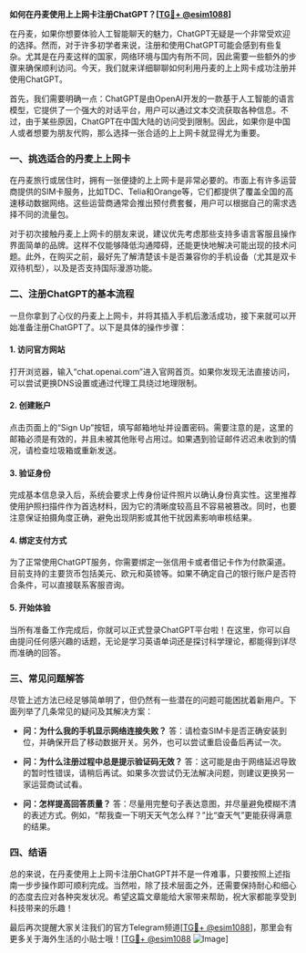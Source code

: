 **如何在丹麦使用上上网卡注册ChatGPT？[[TG💪+ @esim1088](https://t.me/s/esim1088)]**

在丹麦，如果你想要体验人工智能聊天的魅力，ChatGPT无疑是一个非常受欢迎的选择。然而，对于许多初学者来说，注册和使用ChatGPT可能会感到有些复杂。尤其是在丹麦这样的国家，网络环境与国内有所不同，因此需要一些额外的步骤来确保顺利访问。今天，我们就来详细聊聊如何利用丹麦的上上网卡成功注册并使用ChatGPT。

首先，我们需要明确一点：ChatGPT是由OpenAI开发的一款基于人工智能的语言模型，它提供了一个强大的对话平台，用户可以通过文本交流获取各种信息。不过，由于某些原因，ChatGPT在中国大陆的访问受到限制。因此，如果你是中国人或者想要为朋友代购，那么选择一张合适的上上网卡就显得尤为重要。

### 一、挑选适合的丹麦上上网卡

在丹麦旅行或居住时，拥有一张便捷的上上网卡是非常必要的。市面上有许多运营商提供的SIM卡服务，比如TDC、Telia和Orange等，它们都提供了覆盖全国的高速移动数据网络。这些运营商通常会推出预付费套餐，用户可以根据自己的需求选择不同的流量包。

对于初次接触丹麦上上网卡的朋友来说，建议优先考虑那些支持多语言客服且操作界面简单的品牌。这样不仅能够降低沟通障碍，还能更快地解决可能出现的技术问题。此外，在购买之前，最好先了解清楚该卡是否兼容你的手机设备（尤其是双卡双待机型），以及是否支持国际漫游功能。

### 二、注册ChatGPT的基本流程

一旦你拿到了心仪的丹麦上上网卡，并将其插入手机后激活成功，接下来就可以开始准备注册ChatGPT了。以下是具体的操作步骤：

#### 1. 访问官方网站
打开浏览器，输入“chat.openai.com”进入官网首页。如果你发现无法直接访问，可以尝试更换DNS设置或通过代理工具绕过地理限制。

#### 2. 创建账户
点击页面上的“Sign Up”按钮，填写邮箱地址并设置密码。需要注意的是，这里的邮箱必须是有效的，并且未被其他账号占用过。如果遇到验证邮件迟迟未收到的情况，请检查垃圾箱或重新发送。

#### 3. 验证身份
完成基本信息录入后，系统会要求上传身份证件照片以确认身份真实性。这里推荐使用护照扫描件作为首选材料，因为它的清晰度较高且不容易被篡改。同时，也要注意保证拍摄角度正确，避免出现阴影或其他干扰因素影响审核结果。

#### 4. 绑定支付方式
为了正常使用ChatGPT服务，你需要绑定一张信用卡或者借记卡作为付款渠道。目前支持的主要货币包括美元、欧元和英镑等。如果不确定自己的银行账户是否符合条件，可以直接联系客服咨询。

#### 5. 开始体验
当所有准备工作完成后，你就可以正式登录ChatGPT平台啦！在这里，你可以自由提问任何感兴趣的话题，无论是学习英语单词还是探讨科学理论，都能得到详尽而准确的回答。

### 三、常见问题解答

尽管上述方法已经足够简单明了，但仍然有一些潜在的问题可能困扰着新用户。下面列举了几条常见的疑问及其解决方案：

- **问：为什么我的手机显示网络连接失败？**
  答：请检查SIM卡是否正确安装到位，并确保开启了移动数据开关。另外，也可以尝试重启设备后再试一次。

- **问：为什么注册过程中总是提示验证码无效？**
  答：这可能是由于网络延迟导致的暂时性错误，请稍后再试。如果多次尝试仍无法解决问题，则建议更换另一家运营商试试看。

- **问：怎样提高回答质量？**
  答：尽量用完整句子表达意图，并尽量避免模糊不清的表述方式。例如，“帮我查一下明天天气怎么样？”比“查天气”更能获得满意的结果。

### 四、结语

总的来说，在丹麦使用上上网卡注册ChatGPT并不是一件难事，只要按照上述指南一步步操作即可顺利完成。当然啦，除了技术层面之外，还需要保持耐心和细心的态度去应对各种突发状况。希望这篇文章能给大家带来帮助，祝大家都能享受到科技带来的乐趣！

最后再次提醒大家关注我们的官方Telegram频道[[TG💪+ @esim1088](https://t.me/s/esim1088)]，那里会有更多关于海外生活的小贴士哦！[[TG💪+ @esim1088](https://t.me/s/esim1088) ![Image](https://i.postimg.cc/4NQfJmqS/Snipaste-2025-05-13-00-14-12.png)]